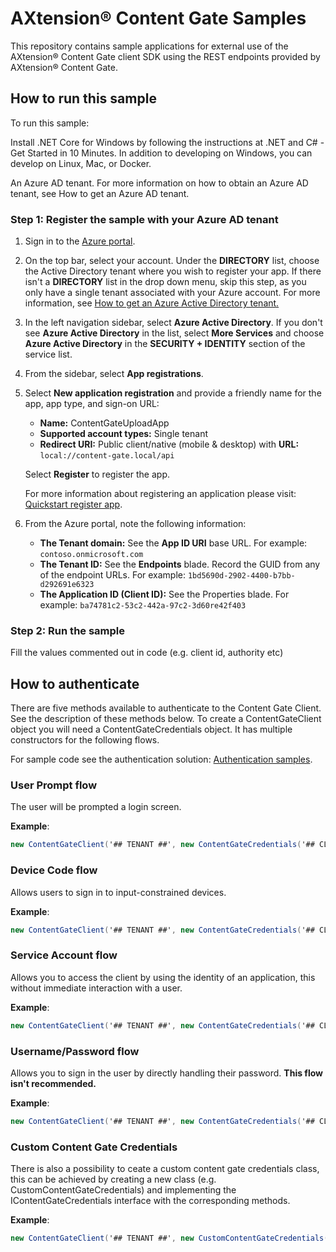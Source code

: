 ﻿# AXtension® Content Gate Samples
This repository contains sample applications for external use of the AXtension® Content Gate client SDK using the REST endpoints provided by AXtension® Content Gate.

## How to run this sample
To run this sample:

Install .NET Core for Windows by following the instructions at .NET and C# - Get Started in 10 Minutes. In addition to developing on Windows, you can develop on Linux, Mac, or Docker.

An Azure AD tenant. 
For more information on how to obtain an Azure AD tenant, see How to get an Azure AD tenant.

### Step 1: Register the sample with your Azure AD tenant
1. Sign in to the [Azure portal](https://portal.azure.com/).

2. On the top bar, select your account. Under the **DIRECTORY** list, choose the Active Directory tenant where you wish to register your app. If there isn't a **DIRECTORY** list in the drop down menu, skip this step, as you only have a single tenant associated with your Azure account. For more information, see [How to get an Azure Active Directory tenant.](https://docs.microsoft.com/azure/active-directory/develop/active-directory-howto-tenant)

3. In the left navigation sidebar, select **Azure Active Directory**. If you don't see **Azure Active Directory** in the list, select **More Services** and choose **Azure Active Directory** in the **SECURITY + IDENTITY** section of the service list.

4. From the sidebar, select **App registrations**.

5. Select **New application registration** and provide a friendly name for the app, app type, and sign-on URL: 
      - **Name:** ContentGateUploadApp
      - **Supported account types:** Single tenant
      - **Redirect URI:** Public client/native (mobile & desktop) with **URL:** `local://content-gate.local/api`
    
    Select **Register** to register the app.

    For more information about registering an application please visit: [Quickstart register app](https://docs.microsoft.com/nl-nl/azure/active-directory/develop/quickstart-register-app).

6. From the Azure portal, note the following information:

   - **The Tenant domain:** See the **App ID URI** base URL. For example: `contoso.onmicrosoft.com`
   - **The Tenant ID:** See the **Endpoints** blade. Record the GUID from any of the endpoint URLs. For example: `1bd5690d-2902-4400-b7bb-d292691e6323`
   - **The Application ID (Client ID):** See the Properties blade. For example: `ba74781c2-53c2-442a-97c2-3d60re42f403`

### Step 2: Run the sample
Fill the values commented out in code (e.g. client id, authority etc)

## How to authenticate
There are five methods available to authenticate to the Content Gate Client. See the description of these methods below.
To create a ContentGateClient object you will need a ContentGateCredentials object. It has multiple constructors for the following flows.

For sample code see the authentication solution: [Authentication samples](https://github.com/axtension/contentgate-samples/tree/AddAuthenticationSample/Authentication).

### User Prompt flow
The user will be prompted a login screen.

**Example**: 
```C#
new ContentGateClient('## TENANT ##', new ContentGateCredentials('## CLIENT ID ##', '## AUTHORITY ##'));
```
### Device Code flow
Allows users to sign in to input-constrained devices. 

**Example**: 
```C#
new ContentGateClient('## TENANT ##', new ContentGateCredentials('## CLIENT ID ##', '## AUTHORITY ##', DeviceAuthentication.Console));
```

### Service Account flow
Allows you to access the client by using the identity of an application, this without immediate interaction with a user.

**Example**: 
```C#
new ContentGateClient('## TENANT ##', new ContentGateCredentials('## CLIENT ID ##', '## AUTHORITY ##', '## CLIENT SECRET ##'));
```

### Username/Password flow
Allows you to sign in the user by directly handling their password. **This flow isn't recommended.**

**Example**: 
```C#
new ContentGateClient('## TENANT ##', new ContentGateCredentials('## CLIENT ID ##', '## AUTHORITY ##', '## USERNAME ##', '## PASSWORD ##'));
```

### Custom Content Gate Credentials
There is also a possibility to ceate a custom content gate credentials class, this can be achieved by creating a new class (e.g. CustomContentGateCredentials) and implementing the IContentGateCredentials interface with the corresponding methods.

**Example**: 
```C#
new ContentGateClient('## TENANT ##', new CustomContentGateCredentials('## CLIENT ID ##', '## AUTHORITY ##'));
```
